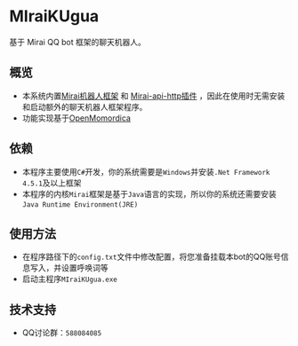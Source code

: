 # MIraiKUgua

基于 Mirai QQ bot 框架的聊天机器人。

## 概览

- 本系统内置[Mirai机器人框架](https://github.com/mamoe/mirai) 和 [Mirai-api-http插件](https://github.com/project-mirai/mirai-api-http) ，因此在使用时无需安装和启动额外的聊天机器人框架程序。
- 功能实现基于[OpenMomordica](https://github.com/hontsev/OpenMomordica) 

## 依赖

- 本程序主要使用`C#`开发，你的系统需要是`Windows`并安装`.Net Framework 4.5.1`及以上框架
- 本程序的内核`Mirai`框架是基于`Java`语言的实现，所以你的系统还需要安装`Java Runtime Environment(JRE)`

## 使用方法

- 在程序路径下的`config.txt`文件中修改配置，将您准备挂载本bot的QQ账号信息写入，并设置呼唤词等
- 启动主程序`MIraiKUgua.exe`

## 技术支持

- QQ讨论群：`588084085`
